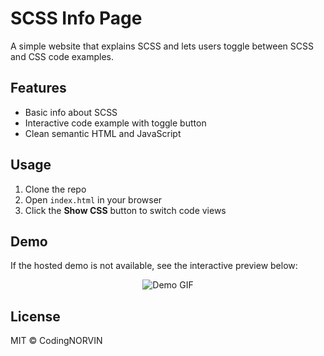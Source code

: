 # SCSS Info Page

A simple website that explains SCSS and lets users toggle between SCSS and CSS code examples.

## Features

- Basic info about SCSS  
- Interactive code example with toggle button  
- Clean semantic HTML and JavaScript  

## Usage

1. Clone the repo  
2. Open `index.html` in your browser  
3. Click the **Show CSS** button to switch code views  

## Demo

If the hosted demo is not available, see the interactive preview below:

<p align="center">
  <img src="https://github.com/user-attachments/assets/e00f2d5b-0505-4a6a-93ba-5fd02d9cedb1" alt="Demo GIF" />
</p>


## License

MIT © CodingNORVIN









